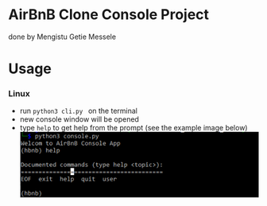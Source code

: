 # AirBnB Clone Console Project
done by Mengistu Getie Messele

# Usage

### Linux
- run ```python3 cli.py ``` on the terminal
- new console window will be opened 
- type ```help``` to get help from the prompt (see the example image below)
![Example](example1.PNG) 
